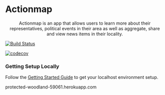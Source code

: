 # Actionmap

<div style="text-align: center;">

Actionmap is an app that allows users to learn more about their representatives,
political events in their area as well as aggregate, share and view news items in their locality.

</div>

[![Build Status](https://travis-ci.com/ucberkeley/hw-action-map-ci.svg?token=8LjFnuAXBt4SAuz8Mkf8&branch=master)](https://travis-ci.com/ucberkeley/hw-action-map-ci)

[![codecov](https://codecov.io/gh/ucberkeley/hw-action-map-ci/branch/master/graph/badge.svg?token=SGYCvQX4Us)](https://codecov.io/gh/ucberkeley/hw-action-map-ci)

### Getting Setup Locally

Follow the [Getting Started Guide](./docs/getting-started.md) to get your localhost environment setup.

protected-woodland-59061.herokuapp.com

